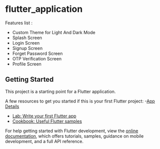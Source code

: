 # flutter_application

Features list :
- Custom Theme for Light And Dark Mode
- Splash Screen
- Login Screen
- Signup Screen
- Forget Password Screen
- OTP Verification Screen
- Profile Screen

## Getting Started

This project is a starting point for a Flutter application.

A few resources to get you started if this is your first Flutter project:
-[App Details](https://github.com/gauravSapar93/Flutter/blob/main/assets/images/app_info.png)
- [Lab: Write your first Flutter app](https://docs.flutter.dev/get-started/codelab)
- [Cookbook: Useful Flutter samples](https://docs.flutter.dev/cookbook)

For help getting started with Flutter development, view the
[online documentation](https://docs.flutter.dev/), which offers tutorials,
samples, guidance on mobile development, and a full API reference.
